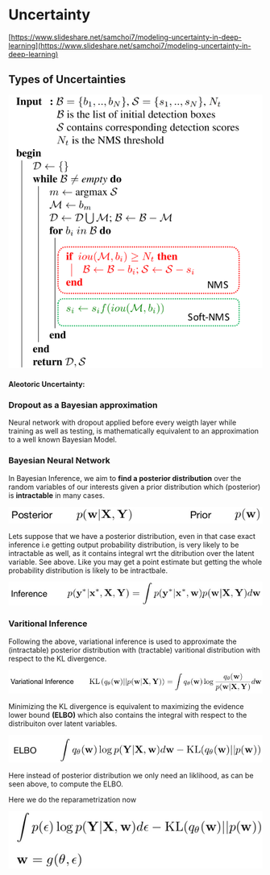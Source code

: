 # Uncertainty

[https://www.slideshare.net/samchoi7/modeling-uncertainty-in-deep-learning](https://www.slideshare.net/samchoi7/modeling-uncertainty-in-deep-learning)

## Types of Uncertainties

![](../.gitbook/assets/image%20%28140%29.png)

#### Aleotoric Uncertainty:



### Dropout as a Bayesian approximation

Neural network with dropout applied before every weigth layer while training as well as testing, is mathematically equivalent to an approximation to a well known Bayesian Model.

### Bayesian Neural Network

In Bayesian Inference, we aim to **find a posterior distribution** over the random variables of our interests given a prior distribution which \(posterior\) is **intractable** in many cases.

![](../.gitbook/assets/image%20%2852%29.png)

Lets suppose that we have a posterior distribution, even in that case exact inference i.e getting output probability distribution, is very likely to be intractable as well, as it contains integral wrt the ditribution over the latent variable. See above. Like you may get a point estimate but getting the whole probability distribution is likely to be intractbale. 

![](../.gitbook/assets/image%20%2840%29.png)

### Varitional Inference

Following the above, variational inference is used to approximate the \(intractable\) posterior distribution with \(tractable\) varitional distribution with respect to the KL divergence. 

![](../.gitbook/assets/image%20%2888%29.png)

Minimizing the KL divergence is equivalent to maximizing the evidence lower bound **\(ELBO\)** which also contains the integral with respect to the distribuiton over latent variables.

![](../.gitbook/assets/image%20%2848%29.png)

Here instead of posterior distribution we only need an liklihood, as can be seen above, to compute the ELBO.   
  
Here we do the reparametrization now

![](../.gitbook/assets/image%20%2872%29.png)

